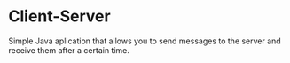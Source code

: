 # Client-Server

Simple Java aplication that allows you to send messages to the server and receive them after a certain time.
